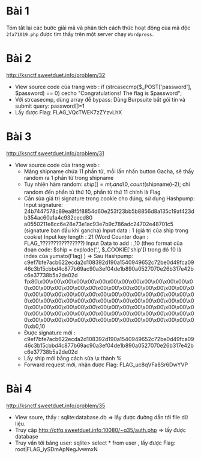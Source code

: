  
# Bài 1
Tóm tắt lại các bước giải mã và phân tích cách thức hoạt động của mã độc `2fa71019.php` được tìm thấy trên một server chạy `Wordpress`.


# Bài 2
http://ksnctf.sweetduet.info/problem/32
 - View source code của trang web :
          if (strcasecmp($_POST['password'], $password) == 0)
          cecho "Congratulations! The flag is $password";
 - Với strcasecmp, dùng array để bypass: 
   Dùng Burpsuite bắt gói tin và submit query: password[]=1
 - Lấy được Flag:  FLAG_VQcTWEK7zZYzvLhX


# Bài 3
http://ksnctf.sweetduet.info/problem/31
- View source code của trang web :
    + Mảng shipname chứa 11 phần tử, mỗi lần nhấn button Gacha, sẽ thấy random ra 1 phần tử trong shipname
    + Tuy nhiên hàm random: $ship[] = mt_rand(0, count($shipname)-2); chỉ random đến phần tử thứ 10, phần tử thứ 11 chính là Flag
    + Cần sửa giá trị signature trong cookie cho đúng, sử dụng Hashpump:
        Input signature: 24b7447578c89ea8f5f8854d60e253f23bb5b8856d8a135c19af423db354ac60a1a4c932cecd80
                         a0550211e8cc6e28e73e1ac93e7b9c786adc24702e48701c5 (signature ban đầu khi gancha)
        Input data        : 1 (giá trị của ship trong cookie)
        Input key length  : 21 (Word Counter đoạn : FLAG_????????????????)
        Input Data to add : ,10 (theo format của đoạn code: $ship = explode(',', $_COOKIE['ship'])
                           trong đó 10 là index của yumato(Flag) )
    => Sau Hashpump:
c9ef7bfe7acb622ecda2d108392d190a1540949652c72be0d49fca0946c3b15cbbd4c877b69ac90a3ef04de1b890a0527070e26b317e42bc6e37738b5a2de02d
1\x80\x00\x00\x00\x00\x00\x00\x00\x00\x00\x00\x00\x00\x00\x00\x00\x00\x00\x00\x00\x00\x00\x00\x00\x00\x00\x00\x00\x00\x00\x00\x00\x00\x00\x00\x00\x00\x00\x00\x00\x00\x00\x00\x00\x00\x00\x00\x00\x00\x00\x00\x00\x00\x00\x00\x00\x00\x00\x00\x00\x00\x00\x00\x00\x00\x00\x00\x00\x00\x00\x00\x00\x00\x00\x00\x00\x00\x00\x00\x00\x00\x00\x00\x00\x00\x00\x00\x00\x00\x00\x00\x00\x00\x00\x00\x00\x00\x00\x00\x00\x00\x00\x00\x00\x00\xb0,10
    + Được signature mới : c9ef7bfe7acb622ecda2d108392d190a1540949652c72be0d49fca0946c3b15cbbd4c877b69ac90a3ef04de1b890a0527070e26b317e42bc6e37738b5a2de02d
    + Lấy ship mới bằng cách sửa \x thành %
    + Forward request mới, nhận được Flag:
               FLAG_uc8qVFa8Sr6DwYVP

        
# Bài 4
http://ksnctf.sweetduet.info/problem/35
- View soure, thấy : sqlite:database.db => lấy được đường dẫn tới file dữ liệu.
- Truy cập http://ctfq.sweetduet.info:10080/~q35/auth.php => lấy được database
- Truy vấn tới bảng user:
      sqlite> select * from user , lấy được Flag:
      root|FLAG_iySDmApNegJvwmxN
